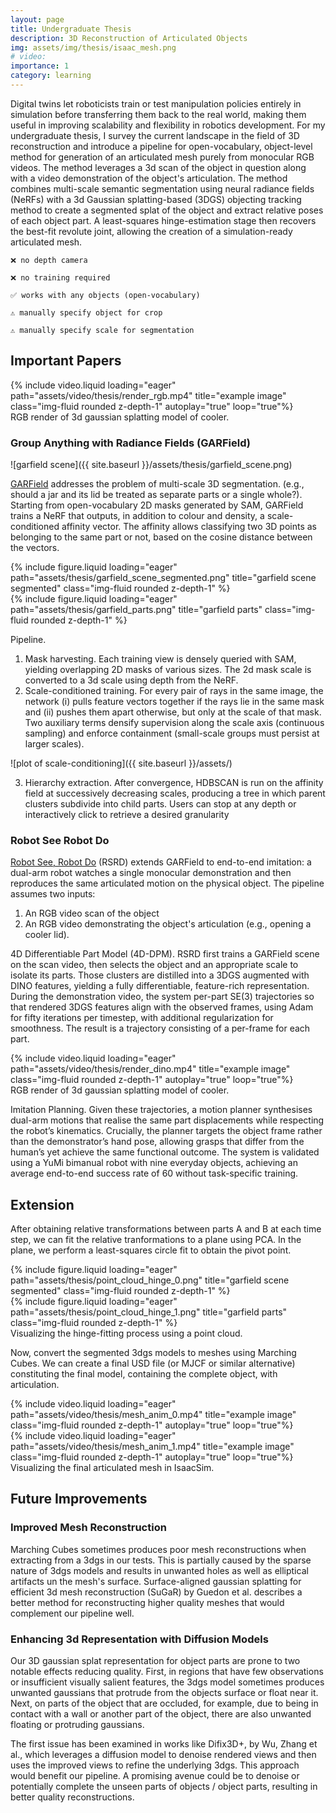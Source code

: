 ```yaml
---
layout: page
title: Undergraduate Thesis
description: 3D Reconstruction of Articulated Objects
img: assets/img/thesis/isaac_mesh.png
# video:
importance: 1
category: learning
---
```


Digital twins let roboticists train or test manipulation policies entirely in simulation before transferring them back to the real world, making them useful in improving scalability and flexibility in robotics development. For my undergraduate thesis, I survey the current landscape in the field of 3D reconstruction and introduce a pipeline for open-vocabulary, object-level method for generation of an articulated mesh purely from monocular RGB videos. The method leverages a 3d scan of the object in question along with a video demonstration of the object's articulation. The method combines multi-scale semantic segmentation using neural radiance fields (NeRFs) with a 3d Gaussian splatting-based (3DGS) objecting tracking method to create a segmented splat of the object and extract relative poses of each object part. A least-squares hinge-estimation stage then recovers the best-fit revolute joint, allowing the creation of a simulation-ready articulated mesh.

    ❌ no depth camera

    ❌ no training required

    ✅ works with any objects (open-vocabulary)

    ⚠️ manually specify object for crop

    ⚠️ manually specify scale for segmentation

## Important Papers

<div class="row">
    <div class="col-sm mt-3 mt-md-0">
        {% include video.liquid loading="eager" path="assets/video/thesis/render_rgb.mp4" title="example image" class="img-fluid rounded z-depth-1" autoplay="true" loop="true"%}
    </div>
</div>
<div class="caption">
    RGB render of 3d gaussian splatting model of cooler.
</div>

### Group Anything with Radiance Fields (GARField)

![garfield scene]({{ site.baseurl }}/assets/thesis/garfield_scene.png)

[GARField](https://www.garfield.studio) addresses the problem of multi-scale 3D segmentation. (e.g., should a jar and its lid be treated as separate parts or a single whole?). Starting from open-vocabulary 2D masks generated by SAM, GARField trains a NeRF that outputs, in addition to colour and density, a scale-conditioned affinity vector. The affinity allows classifying two 3D points as belonging to the same part or not, based on the cosine distance between the vectors.

<div class="row">
    <div class="col-sm mt-3 mt-md-0">
        {% include figure.liquid loading="eager" path="assets/thesis/garfield_scene_segmented.png" title="garfield scene segmented" class="img-fluid rounded z-depth-1" %}
    </div>
    <div class="col-sm mt-3 mt-md-0">
        {% include figure.liquid loading="eager" path="assets/thesis/garfield_parts.png" title="garfield parts" class="img-fluid rounded z-depth-1" %}
    </div>
</div>
<!-- <div class="caption">
</div> -->

Pipeline.
1. Mask harvesting. Each training view is densely queried with SAM, yielding overlapping 2D masks of various sizes. The 2d mask scale is converted to a 3d scale using depth from the NeRF.
2. Scale-conditioned training. For every pair of rays in the same image, the network (i) pulls feature vectors together if the rays lie in the same mask and (ii) pushes them apart otherwise, but only at the scale of that mask. Two auxiliary terms densify supervision along the scale axis (continuous sampling) and enforce containment (small-scale groups must persist at larger scales).

![plot of scale-conditioning]({{ site.baseurl }}/assets/)

3. Hierarchy extraction. After convergence, HDBSCAN is run on the affinity field at successively decreasing scales, producing a tree in which parent clusters subdivide into child parts.
Users can stop at any depth or interactively click to retrieve a desired granularity

### Robot See Robot Do

[Robot See, Robot Do](https://robot-see-robot-do.github.io) (RSRD) extends GARField to end-to-end imitation: a dual-arm robot watches a single monocular demonstration and then reproduces the same articulated motion on the physical object. The pipeline assumes two inputs:

1. An RGB video scan of the object
2. An RGB video demonstrating the object's articulation (e.g., opening a cooler lid).

4D Differentiable Part Model (4D-DPM). RSRD first trains a GARField scene on the scan video, then selects the object and an appropriate scale to isolate its parts. Those clusters are distilled into a 3DGS augmented with DINO features, yielding a fully differentiable, feature-rich representation. During the demonstration video, the system per-part SE(3) trajectories so that rendered 3DGS features align with the observed frames, using Adam for fifty iterations per timestep, with additional regularization for smoothness. The result is a trajectory consisting of a per-frame for each part.

<div class="row">
    <div class="col-sm mt-3 mt-md-0">
        {% include video.liquid loading="eager" path="assets/video/thesis/render_dino.mp4" title="example image" class="img-fluid rounded z-depth-1" autoplay="true" loop="true"%}
    </div>
</div>
<div class="caption">
    RGB render of 3d gaussian splatting model of cooler.
</div>

Imitation Planning. Given these trajectories, a motion planner synthesises dual-arm motions that realise the same part displacements while respecting the robot’s kinematics. Crucially, the planner targets the object frame rather than the demonstrator’s hand pose, allowing grasps that differ from the human’s yet achieve the same functional outcome. The system is validated using a YuMi bimanual robot with nine everyday objects, achieving an average end-to-end success rate of 60 without task-specific training.

## Extension

After obtaining relative transformations between parts A and B at each time step, we can fit the relative tranformations to a plane using PCA. In the plane, we perform a least-squares circle fit to obtain the pivot point.

<div class="row">
    <div class="col-sm mt-3 mt-md-0">
        {% include figure.liquid loading="eager" path="assets/thesis/point_cloud_hinge_0.png" title="garfield scene segmented" class="img-fluid rounded z-depth-1" %}
    </div>
    <div class="col-sm mt-3 mt-md-0">
        {% include figure.liquid loading="eager" path="assets/thesis/point_cloud_hinge_1.png" title="garfield parts" class="img-fluid rounded z-depth-1" %}
    </div>
</div>
<div class="caption">
    Visualizing the hinge-fitting process using a point cloud.
</div>

Now, convert the segmented 3dgs models to meshes using Marching Cubes. We can create a final USD file (or MJCF or similar alternative) constituting the final model, containing the complete object, with articulation.

<div class="row">
    <div class="col-sm mt-3 mt-md-0">
        {% include video.liquid loading="eager" path="assets/video/thesis/mesh_anim_0.mp4" title="example image" class="img-fluid rounded z-depth-1" autoplay="true" loop="true"%}
    </div>
    <div class="col-sm mt-3 mt-md-0">
        {% include video.liquid loading="eager" path="assets/video/thesis/mesh_anim_1.mp4" title="example image" class="img-fluid rounded z-depth-1" autoplay="true" loop="true"%}
    </div>
</div>
<div class="caption">
    Visualizing the final articulated mesh in IsaacSim.
</div>

## Future Improvements

### Improved Mesh Reconstruction

Marching Cubes sometimes produces poor mesh reconstructions when extracting from a 3dgs in our tests. This is partially caused by the sparse nature of 3dgs models and results in unwanted holes as well as elliptical artifacts un the mesh's surface. Surface-aligned gaussian splatting for efficient 3d mesh
reconstruction (SuGaR) by Guedon et al. describes a better method for reconstructing higher quality meshes that would complement our pipeline well.

### Enhancing 3d Representation with Diffusion Models

Our 3D gaussian splat representation for object parts are prone to two notable effects reducing quality. First, in regions that have few observations or insufficient visually salient features, the 3dgs model sometimes produces unwanted gaussians that protrude from the objects surface or float near it. Next, on parts of the object that are occluded, for example, due to being in contact with a wall or another part of the object, there are also unwanted floating or protruding gaussians.

The first issue has been examined in works like Difix3D+, by Wu, Zhang et al., which leverages a diffusion model to denoise rendered views and then uses the improved views to refine the underlying 3dgs. This approach would benefit our pipeline. A promising avenue could be to denoise or potentially complete the unseen parts of objects / object parts, resulting in better quality reconstructions.